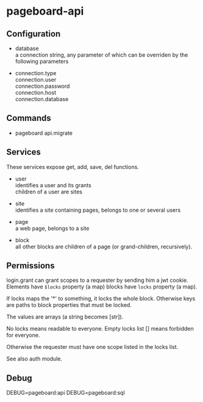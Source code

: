 pageboard-api
=============


Configuration
-------------

* database  
  a connection string, any parameter of which can be overriden by the
  following parameters

* connection.type  
  connection.user  
  connection.password  
  connection.host  
  connection.database  

Commands
--------

* pageboard api.migrate


Services
--------

These services expose get, add, save, del functions.

* user  
  identifies a user and its grants  
  children of a user are sites

* site  
  identifies a site containing pages, belongs to one or several users

* page  
  a web page, belongs to a site

* block  
  all other blocks are children of a page (or grand-children, recursively).


Permissions
-----------

login.grant can grant scopes to a requester by sending him a jwt cookie.
Elements have `$locks` property (a map)
blocks have `locks` property (a map).

If locks maps the '*' to something, it locks the whole block.
Otherwise keys are paths to block properties that must be locked.

The values are arrays (a string becomes [str]).

No locks means readable to everyone.
Empty locks list [] means forbidden for everyone.

Otherwise the requester must have one scope listed in the locks list.


See also auth module.

Debug
-----

DEBUG=pageboard:api
DEBUG=pageboard:sql
